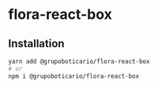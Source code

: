 # flora-react-box

## Installation

```sh
yarn add @grupoboticario/flora-react-box
# or
npm i @grupoboticario/flora-react-box
```
